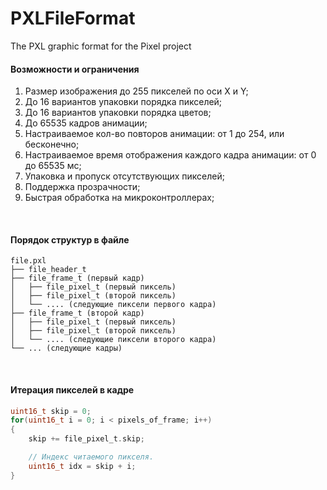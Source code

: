# PXLFileFormat
The PXL graphic format for the Pixel project
<br />

#### Возможности и ограничения
1. Размер изображения до 255 пикселей по оси X и Y;
2. До 16 вариантов упаковки порядка пикселей;
3. До 16 вариантов упаковки порядка цветов;
4. До 65535 кадров анимации;
5. Настраиваемое кол-во повторов анимации: от 1 до 254, или бесконечно;
6. Настраиваемое время отображения каждого кадра анимации: от 0 до 65535 мс;
7. Упаковка и пропуск отсутствующих пикселей;
8. Поддержка прозрачности;
9. Быстрая обработка на микроконтроллерах;
<br />

#### Порядок структур в файле
```
file.pxl
├── file_header_t
├── file_frame_t (первый кадр)
│   ├── file_pixel_t (первый пиксель)
│   ├── file_pixel_t (второй пиксель)
│   └── .... (следующие пиксели первого кадра)
├── file_frame_t (второй кадр)
│   ├── file_pixel_t (первый пиксель)
│   ├── file_pixel_t (второй пиксель)
│   └── .... (следующие пиксели второго кадра)
└── ... (следующие кадры)
```
<br />

#### Итерация пикселей в кадре
```C
uint16_t skip = 0;
for(uint16_t i = 0; i < pixels_of_frame; i++)
{
	skip += file_pixel_t.skip;

	// Индекс читаемого пикселя.
	uint16_t idx = skip + i;
}
```
<br />
